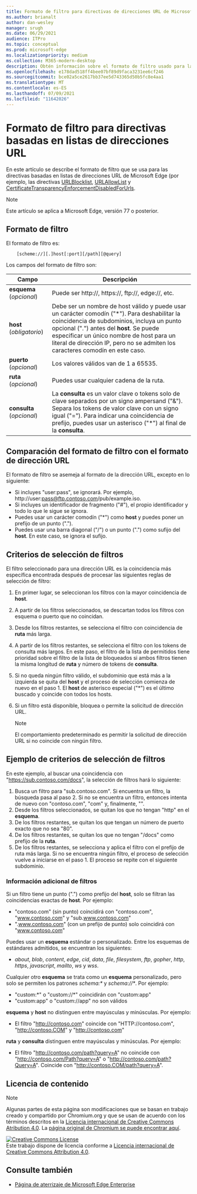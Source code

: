 ```yaml
---
title: Formato de filtro para directivas de direcciones URL de Microsoft Edge
ms.author: brianalt
author: dan-wesley
manager: srugh
ms.date: 06/29/2021
audience: ITPro
ms.topic: conceptual
ms.prod: microsoft-edge
ms.localizationpriority: medium
ms.collection: M365-modern-desktop
description: Obtén información sobre el formato de filtro usado para las directivas URLBlocklist y URLAllowlist de Microsoft Edge.
ms.openlocfilehash: e178dad518ff4bee07bf89d9faca3231ee6cf246
ms.sourcegitcommit: bce02a5ce2617bb37ee5d743365d50b5fc8e4aa1
ms.translationtype: MT
ms.contentlocale: es-ES
ms.lasthandoff: 07/09/2021
ms.locfileid: "11642026"
---
```

# <a name="filter-format-for-url-list-based-policies"></a>Formato de filtro para directivas basadas en listas de direcciones URL

En este artículo se describe el formato de filtro que se usa para las directivas basadas en listas de direcciones URL de Microsoft Edge (por ejemplo, las directivas [URLBlocklist](microsoft-edge-policies.md#urlblocklist), [URLAllowList](microsoft-edge-policies.md#urlallowlist) y [CertificateTransparencyEnforcementDisabledForUrls](microsoft-edge-policies.md#certificatetransparencyenforcementdisabledforurls).

> [!NOTE]
> Este artículo se aplica a Microsoft Edge, versión 77 o posterior.

## <a name="the-filter-format"></a>Formato de filtro

El formato de filtro es:

```
    [scheme://][.]host[:port][/path][@query]
```

Los campos del formato de filtro son:

| Campo | Descripción |
| --- | --- |
| **esquema** (*opcional*) | Puede ser http://, https://, ftp://, edge://, etc. |
| **host** (*obligatorio*) | Debe ser un nombre de host válido y puede usar un carácter comodín ("\*"). Para deshabilitar la coincidencia de subdominios, incluya un punto opcional (".") antes del **host**. Se puede especificar un único nombre de host para un literal de dirección IP, pero no se admiten los caracteres comodín en este caso. |
| **puerto** (*opcional*) | Los valores válidos van de 1 a 65535. |
| **ruta** (*opcional*) | Puedes usar cualquier cadena de la ruta. |
| **consulta** (*opcional*) | La **consulta** es un valor clave o tokens solo de clave separados por un signo ampersand ("&"). Separa los tokens de valor clave con un signo igual ("="). Para indicar una coincidencia de prefijo, puedes usar un asterisco ("\*") al final de la **consulta**. |

## <a name="comparing-the-filter-format-to-the-url-format"></a>Comparación del formato de filtro con el formato de dirección URL

El formato de filtro se asemeja al formato de la dirección URL, excepto en lo siguiente:

- Si incluyes "user:pass", se ignorará. Por ejemplo, http://user:pass@ftp.contoso.com/pub/example.iso.
- Si incluyes un identificador de fragmento ("#"), el propio identificador y todo lo que le sigue se ignora.
- Puedes usar un carácter comodín ("*") como **host** y puedes poner un prefijo de un punto (".").
- Puedes usar una barra diagonal ("/") o un punto (".") como sufijo del **host**. En este caso, se ignora el sufijo.

## <a name="filter-selection-criteria"></a>Criterios de selección de filtros

El filtro seleccionado para una dirección URL es la coincidencia más específica encontrada después de procesar las siguientes reglas de selección de filtro:

1. En primer lugar, se seleccionan los filtros con la mayor coincidencia de **host**.
2. A partir de los filtros seleccionados, se descartan todos los filtros con esquema o puerto que no coincidan.
3. Desde los filtros restantes, se selecciona el filtro con coincidencia de **ruta** más larga.
4. A partir de los filtros restantes, se selecciona el filtro con los tokens de consulta más largos. En este paso, el filtro de la lista de permitidos tiene prioridad sobre el filtro de la lista de bloqueados si ambos filtros tienen la misma longitud de **ruta** y número de tokens de **consulta**.
5. Si no queda ningún filtro válido, el subdominio que está más a la izquierda se quita del **host** y el proceso de selección comienza de nuevo en el paso 1. El **host** de asterisco especial ("*") es el último buscado y coincide con todos los hosts.
6. Si un filtro está disponible, bloquea o permite la solicitud de dirección URL.

   >[!NOTE]
   >El comportamiento predeterminado es permitir la solicitud de dirección URL si no coincide con ningún filtro.

## <a name="example-filter-selection-criteria"></a>Ejemplo de criterios de selección de filtros

En este ejemplo, al buscar una coincidencia con "https://sub.contoso.com/docs", la selección de filtros hará lo siguiente:

1. Busca un filtro para "sub.contoso.com". Si encuentra un filtro, la búsqueda pasa al paso 2. Si no se encuentra un filtro, entonces intenta de nuevo con "contoso.com", "com" y, finalmente, "".
2. Desde los filtros seleccionados, se quitan los que no tengan "http" en el **esquema**.
3. De los filtros restantes, se quitan los que tengan un número de puerto exacto que no sea "80".
4. De los filtros restantes, se quitan los que no tengan "/docs" como prefijo de la **ruta**.
5. De los filtros restantes, se selecciona y aplica el filtro con el prefijo de ruta más larga. Si no se encuentra ningún filtro, el proceso de selección vuelve a iniciarse en el paso 1. El proceso se repite con el siguiente subdominio.

### <a name="additional-filter-information"></a>Información adicional de filtros

Si un filtro tiene un punto (".") como prefijo del **host**, solo se filtran las coincidencias exactas de **host**. Por ejemplo:

- "contoso.com" (sin punto) coincidirá con "contoso.com", "www.contoso.com" y "sub.www.contoso.com"
- ".www.contoso.com" (con un prefijo de punto) solo coincidirá con "www.contoso.com"

Puedes usar un **esquema** estándar o personalizado. Entre los esquemas de estándares admitidos, se encuentran los siguientes:

- _about_, _blob_, _content_, _edge_, _cid_, _data_, _file_, _filesystem_, _ftp_, _gopher_, _http_, _https_, _javascript_, _mailto_, _ws_ y _wss_.

Cualquier otro **esquema** se trata como un **esquema** personalizado, pero solo se permiten los patrones _schema:*_ y _schema://*_. Por ejemplo:

- "custom:\*" o "custom://\*" coincidirán con "custom:app"
- "custom:app" o "custom://app" no son válidos

**esquema** y **host** no distinguen entre mayúsculas y minúsculas. Por ejemplo:

- El filtro "http://contoso.com" coincide con "HTTP://contoso.com", "http://contoso.COM" y "http://contoso.com"

**ruta** y **consulta** distinguen entre mayúsculas y minúsculas. Por ejemplo:

- El filtro "http://contoso.com/path?query=A" no coincide con "http://contoso.com/Path?query=A" o "http://contoso.com/path?Query=A". Coincide con "http://contoso.COM/path?query=A".

## <a name="content-license"></a>Licencia de contenido

> [!NOTE]
> Algunas partes de esta página son modificaciones que se basan en trabajo creado y compartido por Chromium.org y que se usan de acuerdo con los términos descritos en la [Licencia internacional de Creative Commons Atribution 4.0](http://creativecommons.org/licenses/by/4.0/). La [página original de Chromium se puede encontrar aquí](https://www.chromium.org/administrators/url-blacklist-filter-format).
  
<a rel="license" href="http://creativecommons.org/licenses/by/4.0/"><img alt="Creative Commons License" style="border-width:0" src="https://i.creativecommons.org/l/by/4.0/88x31.png" /></a><br />Este trabajo dispone de licencia conforme a <a rel="license" href="http://creativecommons.org/licenses/by/4.0/">Licencia internacional de Creative Commons Attribution 4.0</a>.

## <a name="see-also"></a>Consulte también

- [Página de aterrizaje de Microsoft Edge Enterprise](https://aka.ms/EdgeEnterprise)
